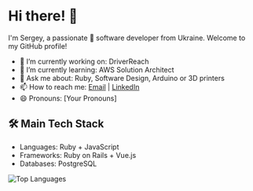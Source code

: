 # Hi there! 👋

I'm Sergey, a passionate 🚀 software developer from Ukraine. Welcome to my GitHub profile!

- 🔭 I’m currently working on: DriverReach
- 🌱 I’m currently learning: AWS Solution Architect
- 💬 Ask me about: Ruby, Software Design, Arduino or 3D printers
- 📫 How to reach me: [Email](mailto:serhii.virovkin@gmail.com) | [LinkedIn](https://www.linkedin.com/in/sverevkin/)
- 😄 Pronouns: [Your Pronouns]

## 🛠️ Main Tech Stack

- Languages: Ruby + JavaScript
- Frameworks: Ruby on Rails + Vue.js
- Databases: PostgreSQL

![Top Languages](https://github-readme-stats.vercel.app/api/top-langs/?username=sergey-verevkin)

